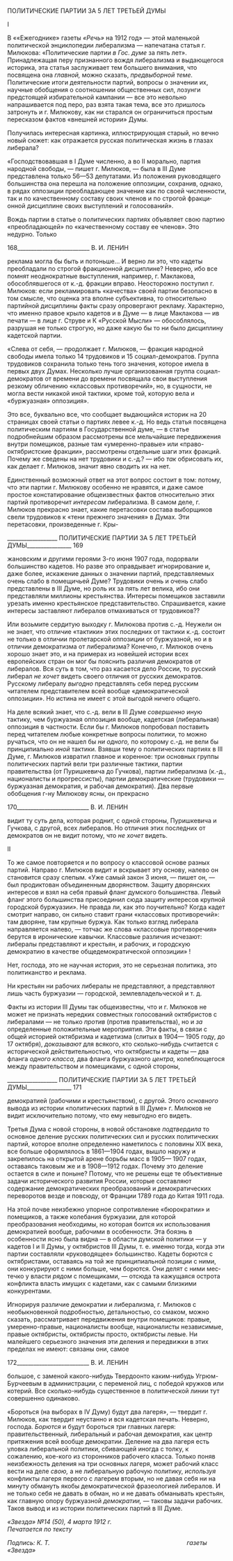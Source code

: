 ПОЛИТИЧЕСКИЕ ПАРТИИ ЗА 5 ЛЕТ ТРЕТЬЕЙ ДУМЫ

I

В ««Ежегоднике» газеты _«Речь»_ на 1912 год» — этой маленькой политической эн­циклопедии либерализма — напечатана статья г. Милюкова: «Политические партии _в Гос. думе_ за пять лет». Принадлежащая перу признанного вождя либерализма и вы­дающегося историка, эта статья заслуживает тем большего внимания, что посвящена она _главной,_ можно сказать, _предвыборной теме._ Политические итоги деятельности партий, вопросы о значении их, научные обобщения о соотношении общественных сил, лозунги предстоящей избирательной кампании — все это невольно напрашивается под перо, раз взята такая тема, все это _пришлось_ затронуть и г. Милюкову, как ни старался он ограничиться простым пересказом фактов «внешней истории» Думы.

Получилась интересная картинка, иллюстрирующая старый, но вечно новый сюжет: как отражается русская политическая жизнь в глазах либерала?

«Господствовавшая в I Думе численно, а во II морально, партия народной свободы, — пишет г. Ми­люков, — была в III Думе представлена только 56—53 депутатами. Из положения руководящего боль­шинства она перешла на положение оппозиции, сохранив, однако, в рядах оппозиции преобладающее значение как по своей численности, так и по качественному составу своих членов и по строгой фракци­онной дисциплине своих выступлений и голосований».

Вождь партии в статье о политических партиях объявляет свою партию «преобла­дающей» по «качественному составу ее членов». Это недурно. Только

  

168__________________________ В. И. ЛЕНИН

реклама могла бы быть и потоньше... И верно ли это, что кадеты преобладали по стро­гой фракционной дисциплине? Неверно, ибо все помнят неоднократные выступления, например, г. Маклакова, обособлявшегося от к.-д. фракции вправо. Неосторожно по­ступил г. Милюков: если рекламировать «качества» своей партии безопасно в том смысле, что оценка эта вполне субъективна, то относительно партийной дисциплины факты сразу опровергают рекламу. Характерно, что именно правое крыло кадетов и в Думе — в лице Маклакова — ив печати — в лице г. Струве и К «Русской Мысли» — обособлялось, разрушая не только строгую, но даже какую бы то ни было дисциплину кадетской партии.

«Слева от себя, — продолжает г. Милюков, — фракция народной свободы имела только 14 трудови­ков и 15 социал-демократов. Группа трудовиков сохранила только тень того значения, которое имела в первых двух Думах. Несколько лучше организованная группа социал-демократов от времени до времени посвящала свои выступления резкому обличению «классовых противоречий», но, в сущности, не могла вести никакой иной тактики, кроме той, которую вела и «буржуазная» оппозиция».

Это все, буквально все, что сообщает выдающийся историк на 20 страницах своей статьи о партиях левее к.-д. Но ведь статья посвящена политическим партиям в Госу­дарственной думе, — в статье подробнейшим образом рассмотрены все мельчайшие передвижения внутри помещиков, разные там «умеренно-правые» или «право-октябристские фракции», рассмотрены отдельные шаги этих фракций. Почему же све­дены на нет трудовики и с.-д.? — ибо _так_ обрисовать их, как делает г. Милюков, зна­чит явно сводить их на нет.

Единственный возможный ответ на этот вопрос состоит в том: потому, что эти пар­тии г. Милюкову особенно не нравятся, и даже самое простое констатирование обще­известных фактов относительно этих партий противоречит _интересам_ либерализма. В самом деле, г. Милюков прекрасно знает, какие перетасовки состава выборщиков свели трудовиков к «тени прежнего значения» в Думах. Эти перетасовки, произведенные г. Кры-

  

__________________ ПОЛИТИЧЕСКИЕ ПАРТИИ ЗА 5 ЛЕТ ТРЕТЬЕЙ ДУМЫ________________ 169

жановским и другими героями 3-го июня 1907 года, подорвали большинство кадетов. Но разве это оправдывает игнорирование и, даже более, искажение данных о значении партий, представляемых очень слабо в помещичьей Думе? Трудовики очень и очень слабо представлены в III Думе, но роль их за пять лет велика, ибо они представляли миллионы крестьянства. Интересы помещиков заставили урезать именно крестьянское представительство. Спрашивается, какие интересы заставляют либералов отмахиваться от трудовиков??

Или возьмите сердитую выходку г. Милюкова против с.-д. Неужели он не знает, что отличие «тактики» этих последних от тактики к.-д. состоит не только в отличии проле­тарской оппозиции от буржуазной, но и в отличии демократизма от либерализма? Ко­нечно, г. Милюков очень хорошо знает это, и на примерах из новейшей истории всех европейских стран он мог бы пояснить различия демократов от либералов. Вся суть в том, что раз касается дело России, то русский либерал _не хочет_ видеть своего отличия от русских демократов. Русскому либералу _выгодно_ представлять себя перед русским читателем представителем всей вообще «демократической оппозиции». Но истина не имеет с этой выгодой ничего общего.

На деле всякий знает, что с.-д. вели в III Думе _совершенно_ иную тактику, чем буржу­азная оппозиция вообще, кадетская (либеральная) оппозиция в частности. Если бы г. Милюков попробовал поставить перед читателем любые конкретные вопросы полити­ки, то можно ручаться, что он не нашел бы _ни одного,_ по которому с.-д. не вели бы принципиально _иной_ тактики. Взявши тему о политических партиях в III Думе, г. Ми­люков извратил главное и коренное: три основных группы политических партий вели три различные тактики, партии правительства (от Пуришкевича до Гучкова), партии либерализма (к.-д., националисты и прогрессисты), партии демократические (трудови­ки — буржуазная демократия, и рабочая демократия). Два первые обобщения г-ну Ми­люкову ясны, он прекрасно

  

170__________________________ В. И. ЛЕНИН

видит ту суть дела, которая роднит, с одной стороны, Пуришкевича и Гучкова, с дру­гой, всех либералов. Но отличия этих последних от демократов он не видит потому, что _не хочет_ видеть.

II

То же самое повторяется и по вопросу о классовой основе разных партий. Направо г. Милюков видит и вскрывает эту основу, налево он становится сразу слепым. «Уже са­мый закон 3 июня, — пишет он, — был продиктован объединенным дворянством. За­щиту дворянских интересов и взял на себя правый фланг думского большинства. Левый фланг этого большинства присоединил сюда защиту интересов крупной городской буржуазии». Не правда ли, как это поучительно? Когда кадет смотрит направо, он сильно ставит грани «классовых противоречий»: там дворяне, там крупные буржуа. Как только взгляд либерала направляется налево, — тотчас же слова «классовые противо­речия» берутся в иронические кавычки. Классовые различия исчезают: либералы пред­ставляют и крестьян, и рабочих, и городскую демократию в качестве общедемократи­ческой оппозиции» !

Нет, господа, это не научная история, это не серьезная политика, это политиканство и реклама.

Ни крестьян ни рабочих либералы не представляют, а представляют лишь часть буржуазии — городской, землевладельческой и т. д.

Факты из истории III Думы так общеизвестны, что и г. Милюков не может не при­знать нередких совместных голосований октябристов с либералами — не только _про­тив_ (против правительства), но и _за_ определенные положительные мероприятия. Эти факты, в связи с общей историей октябризма и кадетизма (слитых в 1904— 1905 году, до 17 октября), _доказывают_ для всякого, кто сколько-нибудь считается с исторической действительностью, что октябристы и кадеты — два фланга _одного класса,_ два фланга буржуазного _центра,_ колеблющегося между правительством и помещиками, с одной стороны,

  

__________________ ПОЛИТИЧЕСКИЕ ПАРТИИ ЗА 5 ЛЕТ ТРЕТЬЕЙ ДУМЫ________________ 171

демократией (рабочими и крестьянством), с другой. Этого _основного_ вывода из истории «политических партий в III Думе» г. Милюков не видит исключительно потому, что ему невыгодно его видеть.

Третья Дума с новой стороны, в новой обстановке _подтвердила_ то основное деление русских политических сил и русских политических партий, которое вполне определен­но наметилось с половины XIX века, все больше оформлялось в 1861—1904 годах, вы­шло наружу и закрепилось на открытой арене борьбы масс в 1905— 1907 годах, остава­ясь таковым же и в 1908—1912 годах. Почему это деление остается в силе и поныне? Потому, что не решены еще те объективные задачи исторического развития России, ко­торые составляют содержание демократических преобразований и демократических переворотов везде и повсюду, от Франции 1789 года до Китая 1911 года.

На этой почве неизбежно упорное сопротивление «бюрократии» и помещиков, а также колебания буржуазии, для которой преобразования необходимы, но которая бо­ится их использования демократией вообще, рабочими в особенности. Эта боязнь в особенности ясно была видна — в области думской политики — у кадетов I и II Думы, у октябристов III Думы, т. е. именно тогда, когда эти партии составляли «руководящее» большинство. Кадеты борются с октябристами, оставаясь на той же принципиальной позиции с ними, они конкурируют с ними больше, чем борются. Они делят с ними мес­течко у власти _рядом_ с помещиками, — отсюда та кажущаяся острота конфликта власть имущих с кадетами, как с самыми близкими конкурентами.

Игнорируя различие демократии и либерализма, г. Милюков с необыкновенной под­робностью, детальностью, со смаком, можно сказать, рассматривает передвижения внутри помещиков: правые, умеренно-правые, националисты вообще, националисты независимые, правые октябристы, октябристы просто, октябристы левые. Ни малейше­го серьезного значения эти деления и передвижки в этих пределах не имеют: связаны они, самое

  

172__________________________ В. И. ЛЕНИН

большое, с заменой какого-нибудь Твердоонто каким-нибудь Угрюм-Бурчеевым в администрации, с переменой лиц, с победой кружков или котерий. Все сколько-нибудь существенное в политической линии тут совершенно одинаково.

«Бороться (на выборах в IV Думу) будут два лагеря», — твердит г. Милюков, как твердит неустанно и вся кадетская печать. Неверно, господа. _Борются_ и будут бороться _три_ главных лагеря: правительственный, либеральный и рабочая демократия, как центр притяжения всей вообще демократии. Деление на два лагеря есть уловка либеральной политики, сбивающей иногда с толку, к сожалению, кое-кого из сторонников рабочего класса. Только поняв неизбежность деления на три основных лагеря, может рабочий класс вести на деле _свою,_ а не либеральную рабочую политику, _используя_ конфликты лагеря первого с лагерем вторым, но не давая себя ни на минуту обмануть якобы демо­кратической фразеологией либералов. И не только себя не давать в обман, но и не да­вать обманывать крестьян, как главную опору буржуазной _демократии,_ — таковы за­дачи рабочих. Таков вывод и из истории политических партий в III Думе.

_«Звезда» №14 (50), 4 марта 1912 г.                                                          Печатается по тексту_

_Подпись: К. Т._                                                                                _газеты «Звезда»_